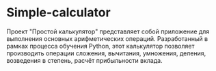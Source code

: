 # Simple-calculator
Проект "Простой калькулятор" представляет собой приложение для выполнения основных арифметических операций. Разработанный в рамках процесса обучения Python, этот калькулятор позволяет производить операции сложения, вычитания, умножения, деления, возведения в степень, расчёт прибыльности вклада.
